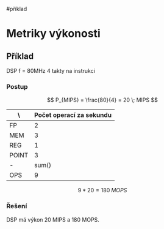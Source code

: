 #příklad 
# Metriky výkonosti
## Příklad
DSP 
f = 80MHz
4 takty na instrukci
### Postup
$$
P_{MIPS} = \frac{80}{4} = 20 \; MIPS
$$

| \   | Počet operací za sekundu |
| --- | ------------------------ |
| FP  | 2                        |
| MEM | 3                        |
| REG | 1                        |
| POINT    | 3                         |
| -   | sum()                    |
| OPS | 9                        |

$$
9*20 = 180 \; MOPS 
$$
### Řešení
DSP má výkon 20 MIPS a 180 MOPS.

